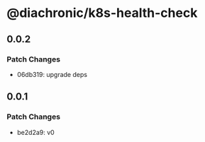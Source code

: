 # @diachronic/k8s-health-check

## 0.0.2

### Patch Changes

- 06db319: upgrade deps

## 0.0.1

### Patch Changes

- be2d2a9: v0
